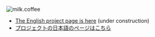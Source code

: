 ![milk.coffee](http://www.osscafe.net/style/images/milkcoffee-github.png)

* [The English project page is here](http://cognitom.github.com/milk.coffee/english/) (under construction)
* [プロジェクトの日本語のページはこちら](http://cognitom.github.com/milk.coffee/japanese/)